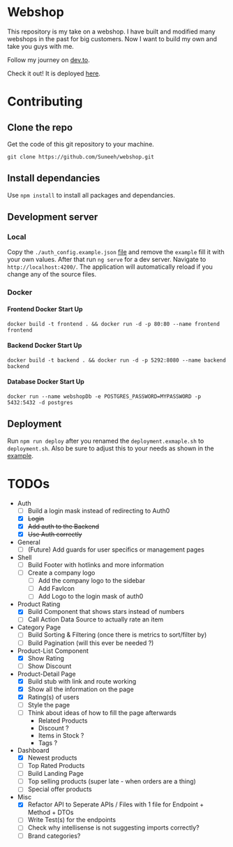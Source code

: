 # Webshop

This repository is my take on a webshop. I have built and modified many webshops in the past for big customers. Now I want to build my own and take you guys with me.

Follow my journey on [dev.to](https://dev.to/suneeh).

Check it out! It is deployed [here](https://shop.suneeh.de/).

# Contributing

## Clone the repo

Get the code of this git repository to your machine.

`git clone https://github.com/Suneeh/webshop.git`

## Install dependancies

Use `npm install` to install all packages and dependancies.

## Development server

### Local

Copy the `./auth_config.example.json` [file](https://github.com/Suneeh/webshop/blob/main/frontend/auth_config.example.json) and remove the `example` fill it with your own values. After that run `ng serve` for a dev server. Navigate to `http://localhost:4200/`. The application will automatically reload if you change any of the source files.

### Docker

#### Frontend Docker Start Up

`docker build -t frontend . && docker run -d -p 80:80 --name frontend frontend`

#### Backend Docker Start Up

`docker build -t backend . && docker run -d -p 5292:8080 --name backend backend`

#### Database Docker Start Up

`docker run --name webshopDb -e POSTGRES_PASSWORD=MYPASSWORD -p 5432:5432 -d postgres`

## Deployment

Run `npm run deploy` after you renamed the `deployment.exmaple.sh` to `deployment.sh`. Also be sure to adjust this to your needs as shown in the [example](https://github.com/Suneeh/webshop/blob/main/deploy.example.sh).

# TODOs

- Auth
  - [ ] Build a login mask instead of redirecting to Auth0
  - [x] ~~Login~~
  - [x] ~~Add auth to the Backend~~
  - [x] ~~Use Auth correctly~~
- General
  - [ ] (Future) Add guards for user specifics or management pages
- Shell
  - [ ] Build Footer with hotlinks and more information
  - [ ] Create a company logo
    - [ ] Add the company logo to the sidebar
    - [ ] Add FavIcon
    - [ ] Add Logo to the login mask of auth0
- Product Rating
  - [x] Build Component that shows stars instead of numbers
  - [ ] Call Action Data Source to actually rate an item
- Category Page
  - [ ] Build Sorting & Filtering (once there is metrics to sort/filter by)
  - [ ] Build Pagination (will this ever be needed ?)
- Product-List Component
  - [x] Show Rating
  - [ ] Show Discount
- Product-Detail Page
  - [x] Build stub with link and route working
  - [x] Show all the information on the page
  - [x] Rating(s) of users
  - [ ] Style the page
  - [ ] Think about ideas of how to fill the page afterwards
    - Related Products
    - Discount ?
    - Items in Stock ?
    - Tags ?
- Dashboard
  - [x] Newest products
  - [ ] Top Rated Products
  - [ ] Build Landing Page
  - [ ] Top selling products (super late - when orders are a thing)
  - [ ] Special offer products
- Misc
  - [x] Refactor API to Seperate APIs / Files with 1 file for Endpoint + Method + DTOs
  - [ ] Write Test(s) for the endpoints
  - [ ] Check why intellisense is not suggesting imports correctly?
  - [ ] Brand categories?
